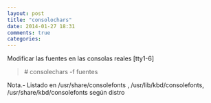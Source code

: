 ```yaml
---
layout: post
title: "consolochars"
date: 2014-01-27 18:31
comments: true
categories: 
---
```

Modificar las fuentes en las consolas reales [tty1-6]

>\# consolechars -f fuentes

Nota.- Listado en /usr/share/consolefonts , /usr/lib/kbd/consolefonts, /usr/share/kbd/consolefonts según distro


